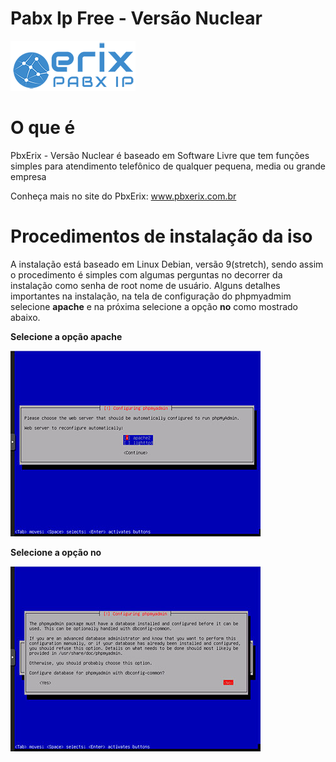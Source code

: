 # Pabx Ip Free - Versão Nuclear
![Getting Started](images/erix_logo.png)

# O que é
PbxErix - Versão Nuclear é  baseado em Software Livre que tem funções simples para atendimento telefônico  de qualquer pequena, media ou grande empresa

Conheça mais no site do PbxErix: www.pbxerix.com.br

# Procedimentos de instalação da iso

A instalação está baseado em Linux Debian, versão 9(stretch), sendo assim o procedimento é simples com algumas perguntas no decorrer da instalação como senha de root nome de usuário.
Alguns detalhes importantes na instalação, na tela de configuração do phpmyadmim selecione **apache** e na próxima selecione a opção **no** como mostrado abaixo.

**Selecione a opção **apache****



![Phpmyadmin apache](images/phpmyadmin1.jpg)


**Selecione a opção **no****

![Phpmyadmin common](images/phpmyadmin2.jpg)
